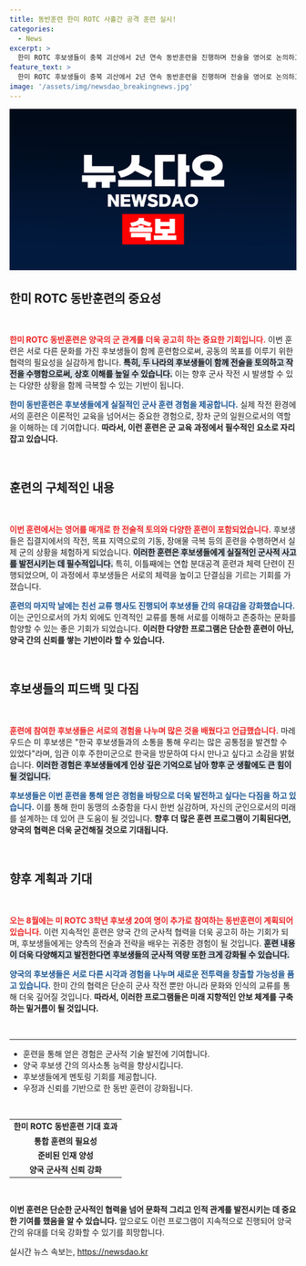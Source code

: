 ```yaml
---
title: 동반훈련 한미 ROTC 사흘간 공격 훈련 실시!
categories:
  - News
excerpt: >
  한미 ROTC 후보생들이 충북 괴산에서 2년 연속 동반훈련을 진행하며 전술을 영어로 논의하고 팀워크를 강화했다. 미 후보생들은 한국의 동료들과의 교류를 통해 공통점을 발견하고, 임관 후 재회할 계획을 밝혔다.
feature_text: >
  한미 ROTC 후보생들이 충북 괴산에서 2년 연속 동반훈련을 진행하며 전술을 영어로 논의하고 팀워크를 강화했다. 미 후보생들은 한국의 동료들과의 교류를 통해 공통점을 발견하고, 임관 후 재회할 계획을 밝혔다.
image: '/assets/img/newsdao_breakingnews.jpg'
---
```


<p><img src="/assets/img/newsdao_breakingnews.jpg" alt="pcversion 속보" /></p>

<h2 data-ke-size="size26">한미 ROTC 동반훈련의 중요성</h2>

<p data-ke-size="size16">&nbsp;</p>

<p><b><span style="color: #ee2323;">한미 ROTC 동반훈련은 양국의 군 관계를 더욱 공고히 하는 중요한 기회입니다.</span></b> 이번 훈련은 서로 다른 문화를 가진 후보생들이 함께 훈련함으로써, 공동의 목표를 이루기 위한 협력의 필요성을 실감하게 합니다. <b><span style="background-color: #21538527;">특히, 두 나라의 후보생들이 함께 전술을 토의하고 작전을 수행함으로써, 상호 이해를 높일 수 있습니다.</span></b> 이는 향후 군사 작전 시 발생할 수 있는 다양한 상황을 함께 극복할 수 있는 기반이 됩니다.</p>

<p><b><span style="color: #1a5490;">한미 동반훈련은 후보생들에게 실질적인 군사 훈련 경험을 제공합니다.</span></b> 실제 작전 환경에서의 훈련은 이론적인 교육을 넘어서는 중요한 경험으로, 장차 군의 일원으로서의 역할을 이해하는 데 기여합니다. <b>따라서, 이런 훈련은 군 교육 과정에서 필수적인 요소로 자리잡고 있습니다.</b></p>

<p data-ke-size="size16">&nbsp;</p>

<h2 data-ke-size="size26">훈련의 구체적인 내용</h2>

<p data-ke-size="size16">&nbsp;</p>

<p><b><span style="color: #ee2323;">이번 훈련에서는 영어를 매개로 한 전술적 토의와 다양한 훈련이 포함되었습니다.</span></b> 후보생들은 집결지에서의 작전, 목표 지역으로의 기동, 장애물 극복 등의 훈련을 수행하면서 실제 군의 상황을 체험하게 되었습니다. <b><span style="background-color: #21538527;">이러한 훈련은 후보생들에게 실질적인 군사적 사고를 발전시키는 데 필수적입니다.</span></b> 특히, 이틀째에는 연합 분대공격 훈련과 체력 단련이 진행되었으며, 이 과정에서 후보생들은 서로의 체력을 높이고 단결심을 기르는 기회를 가졌습니다. </p>

<p><b><span style="color: #1a5490;">훈련의 마지막 날에는 친선 교류 행사도 진행되어 후보생들 간의 유대감을 강화했습니다.</span></b> 이는 군인으로서의 가치 외에도 인격적인 교류를 통해 서로를 이해하고 존중하는 문화를 함양할 수 있는 좋은 기회가 되었습니다. <b>이러한 다양한 프로그램은 단순한 훈련이 아닌, 양국 간의 신뢰를 쌓는 기반이라 할 수 있습니다.</b></p>

<p data-ke-size="size16">&nbsp;</p>

<h2 data-ke-size="size26">후보생들의 피드백 및 다짐</h2>

<p data-ke-size="size16">&nbsp;</p>

<p><b><span style="color: #ee2323;">훈련에 참여한 후보생들은 서로의 경험을 나누며 많은 것을 배웠다고 언급했습니다.</span></b> 마레 우드슨 미 후보생은 "한국 후보생들과의 소통을 통해 우리는 많은 공통점을 발견할 수 있었다"라며, 임관 이후 주한미군으로 한국을 방문하여 다시 만나고 싶다고 소감을 밝혔습니다. <b><span style="background-color: #21538527;">이러한 경험은 후보생들에게 인상 깊은 기억으로 남아 향후 군 생활에도 큰 힘이 될 것입니다.</span></b> </p>

<p><b><span style="color: #1a5490;">후보생들은 이번 훈련을 통해 얻은 경험을 바탕으로 더욱 발전하고 싶다는 다짐을 하고 있습니다.</span></b> 이를 통해 한미 동맹의 소중함을 다시 한번 실감하며, 자신의 군인으로서의 미래를 설계하는 데 있어 큰 도움이 될 것입니다. <b>향후 더 많은 훈련 프로그램이 기획된다면, 양국의 협력은 더욱 굳건해질 것으로 기대됩니다.</b></p>

<p data-ke-size="size16">&nbsp;</p>

<h2 data-ke-size="size26">향후 계획과 기대</h2>

<p data-ke-size="size16">&nbsp;</p>

<p><b><span style="color: #ee2323;">오는 8월에는 미 ROTC 3학년 후보생 20여 명이 추가로 참여하는 동반훈련이 계획되어 있습니다.</span></b> 이런 지속적인 훈련은 양국 간의 군사적 협력을 더욱 공고히 하는 기회가 되며, 후보생들에게는 양측의 전술과 전략을 배우는 귀중한 경험이 될 것입니다. <b><span style="background-color: #21538527;">훈련 내용이 더욱 다양해지고 발전한다면 후보생들의 군사적 역량 또한 크게 강화될 수 있습니다.</span></b> </p>

<p><b><span style="color: #1a5490;">양국의 후보생들은 서로 다른 시각과 경험을 나누며 새로운 전투력을 창출할 가능성을 품고 있습니다.</span></b> 한미 간의 협력은 단순히 군사 작전 뿐만 아니라 문화와 인식의 교류를 통해 더욱 깊어질 것입니다. <b>따라서, 이러한 프로그램들은 미래 지향적인 안보 체계를 구축하는 밑거름이 될 것입니다.</b></p>

<p data-ke-size="size16">&nbsp;</p>

<hr>

<ul>
    <li>훈련을 통해 얻은 경험은 군사적 기술 발전에 기여합니다.</li>
    <li>양국 후보생 간의 의사소통 능력을 향상시킵니다.</li>
    <li>후보생들에게 멘토링 기회를 제공합니다.</li>
    <li>우정과 신뢰를 기반으로 한 동반 훈련이 강화됩니다.</li>
</ul>

<p data-ke-size="size16">&nbsp;</p>

<table>
<tr>
    <td style="text-align: center; height: 17px;"><b>한미 ROTC 동반훈련 기대 효과</b></td>
</tr>
<tr>
    <td style="text-align: center; height: 17px;"><b>통합 훈련의 필요성</b></td>
</tr>
<tr>
    <td style="text-align: center; height: 17px;"><b>준비된 인재 양성</b></td>
</tr>
<tr>
    <td style="text-align: center; height: 17px;"><b>양국 군사적 신뢰 강화</b></td>
</tr>
</table>

<p data-ke-size="size16">&nbsp;</p>

<p><b>이번 훈련은 단순한 군사적인 협력을 넘어 문화적 그리고 인적 관계를 발전시키는 데 중요한 기여를 했음을 알 수 있습니다.</b> 앞으로도 이런 프로그램이 지속적으로 진행되어 양국 간의 유대를 더욱 강화할 수 있기를 희망합니다.</p>
실시간 뉴스 속보는, <a href="https://newsdao.kr" rel="dofollow">https://newsdao.kr</a>


